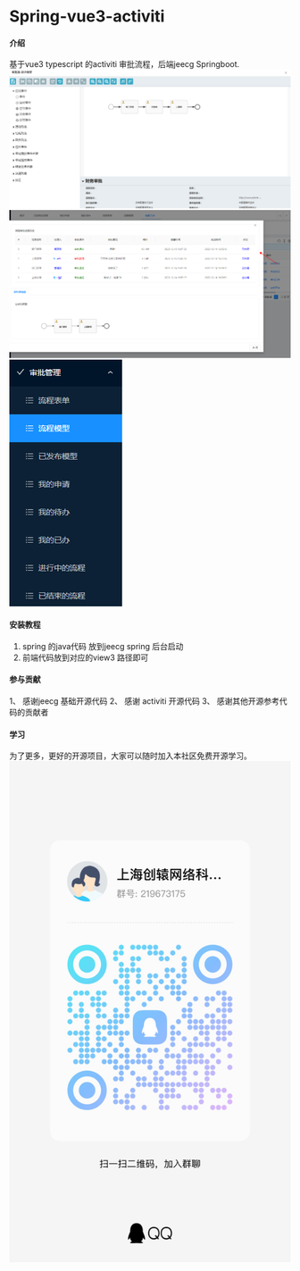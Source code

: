 # Spring-vue3-activiti

#### 介绍
基于vue3 typescript 的activiti 审批流程，后端jeecg Springboot.
![输入图片说明](activiti/1eef8836646f2f2de29ca80c794204a7.png)
![输入图片说明](activiti/3dde2411ac6b4c2d029187d72174b83a.png)
![输入图片说明](activiti/61f876d5afb640e1a7ddb13d5cd5477b.png)

#### 安装教程

1.  spring 的java代码 放到jeecg spring 后台启动
2.  前端代码放到对应的view3 路径即可

#### 参与贡献

1、 感谢jeecg 基础开源代码
2、 感谢 activiti 开源代码
3、 感谢其他开源参考代码的贡献者

#### 学习
为了更多，更好的开源项目，大家可以随时加入本社区免费开源学习。
![输入图片说明](activiti/275e4b9053b38ae6a58b43fbbab04909.jpg)